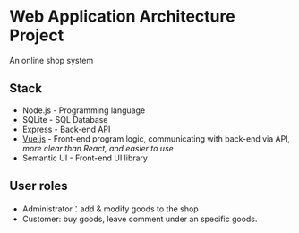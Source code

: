 # Web Application Architecture Project

An online shop system

## Stack

* Node.js - Programming language
* SQLite - SQL Database
* Express - Back-end API
* [Vue.js](http://vuejs.org/) - Front-end program logic, communicating with back-end via API, _more clear than React, and easier to use_
* Semantic UI - Front-end UI library

## User roles

- Administrator：add & modify goods to the shop
- Customer: buy goods, leave comment under an specific goods.

